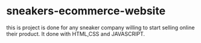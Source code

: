 # sneakers-ecommerce-website



this is project is done for any sneaker company willing to start selling online their product. It done with HTML,CSS and JAVASCRIPT.
